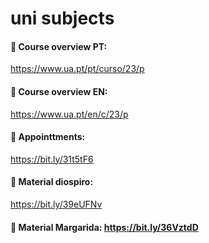 # uni subjects 



#### 📱 Course overview PT:

https://www.ua.pt/pt/curso/23/p

#### 📱 Course overview EN:

https://www.ua.pt/en/c/23/p

#### 📌 Appointtments: 

https://bit.ly/31t5tF6

#### 📌 Material diospiro:

https://bit.ly/39eUFNv

#### 📌 Material Margarida: https://bit.ly/36VztdD


